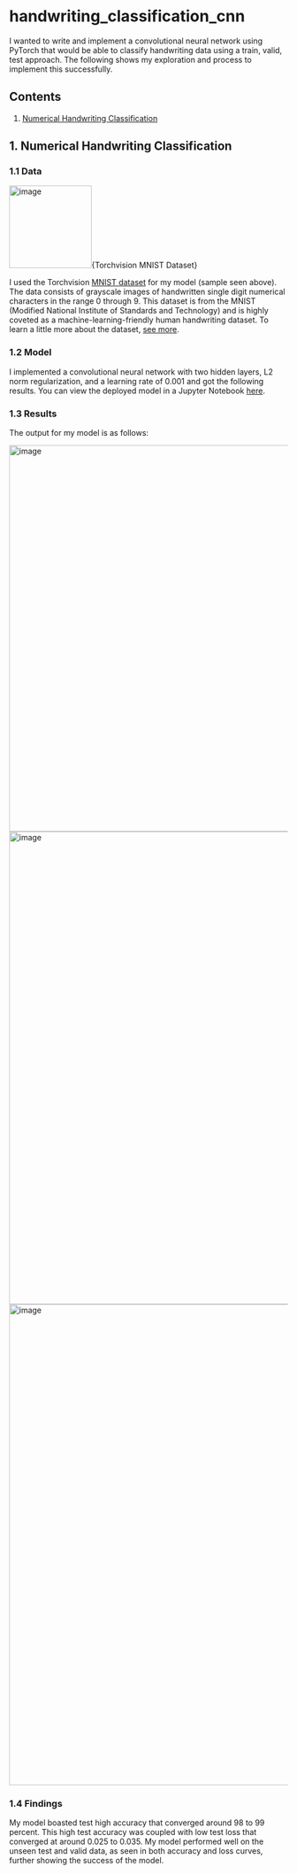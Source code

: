 # handwriting_classification_cnn

I wanted to write and implement a convolutional neural network using PyTorch that would be able to classify handwriting data using a train, valid, test approach. The following shows my exploration and process to implement this successfully.

## Contents

1. [Numerical Handwriting Classification](#1-numerical-handwriting-classification)

## 1. Numerical Handwriting Classification

### 1.1 Data
<img width="149" alt="image" src="https://github.com/austinfroste/handwriting_classification_cnn/assets/65328557/846a485b-b016-4f25-a276-2158a53ad270">{Torchvision MNIST Dataset}

I used the Torchvision [MNIST dataset](https://pytorch.org/vision/stable/generated/torchvision.datasets.MNIST.html#torchvision.datasets.MNIST) for my model (sample seen above). The data consists of grayscale images of handwritten single digit numerical characters in the range 0 through 9. This dataset is from the MNIST (Modified National Institute of Standards and Technology) and is highly coveted as a machine-learning-friendly human handwriting dataset. To learn a little more about the dataset, [see more](https://en.wikipedia.org/wiki/MNIST_database).


### 1.2 Model
I implemented a convolutional neural network with two hidden layers, L2 norm regularization, and a learning rate of 0.001 and got the following results. You can view the deployed model in a Jupyter Notebook [here](handwriting_classification_cnn.ipynb).

### 1.3 Results
The output for my model is as follows:

<img width="698" alt="image" src="https://github.com/austinfroste/handwriting_classification_cnn/assets/65328557/2bcd9f3d-1ec8-4e24-93f0-ed91f45c76f1">
<img width="854" alt="image" src="https://github.com/austinfroste/handwriting_classification_cnn/assets/65328557/414b8a75-f2d6-473e-98f4-784a6751901b">
<img width="869" alt="image" src="https://github.com/austinfroste/handwriting_classification_cnn/assets/65328557/67254d54-efbd-424a-ad4d-2f6747643c5b">

### 1.4 Findings
My model boasted test high accuracy that converged around 98 to 99 percent. This high test accuracy was coupled with low test loss that converged at around 0.025 to 0.035. My model performed well on the unseen test and valid data, as seen in both accuracy and loss curves, further showing the success of the model.
